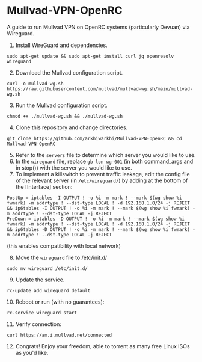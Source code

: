 # Mullvad-VPN-OpenRC
A guide to run Mullvad VPN on OpenRC systems (particularly Devuan) via Wireguard.

1. Install WireGuard and dependencies.
```
sudo apt-get update && sudo apt-get install curl jq openresolv wireguard
```
2. Download the Mullvad configuration script.
```
curl -o mullvad-wg.sh https://raw.githubusercontent.com/mullvad/mullvad-wg.sh/main/mullvad-wg.sh
```
3. Run the Mullvad configuration script.
```
chmod +x ./mullvad-wg.sh && ./mullvad-wg.sh
```
4. Clone this repository and change directories.
```
git clone https://github.com/arkhiwarkhi/Mullvad-VPN-OpenRC && cd Mullvad-VPN-OpenRC
```
5. Refer to the ```servers``` file to determine which server you would like to use.
6. In the ```wireguard``` file, replace ```gb-lon-wg-001``` (in both command_args and in stop()) with the server you would like to use.
7. To implement a killswitch to prevent traffic leakage, edit the config file of the relevant server (in ```/etc/wireguard/```) by adding at the bottom of the [Interface] section:
```
PostUp = iptables -I OUTPUT ! -o %i -m mark ! --mark $(wg show %i fwmark) -m addrtype ! --dst-type LOCAL ! -d 192.168.1.0/24 -j REJECT && ip6tables -I OUTPUT ! -o %i -m mark ! --mark $(wg show %i fwmark) -m addrtype ! --dst-type LOCAL -j REJECT
PreDown = iptables -D OUTPUT ! -o %i -m mark ! --mark $(wg show %i fwmark) -m addrtype ! --dst-type LOCAL ! -d 192.168.1.0/24 -j REJECT && ip6tables -D OUTPUT ! -o %i -m mark ! --mark $(wg show %i fwmark) -m addrtype ! --dst-type LOCAL -j REJECT
```
(this enables compatibility with local network)

8. Move the ```wireguard``` file to /etc/init.d/
```
sudo mv wireguard /etc/init.d/
```
9. Update the service.
```
rc-update add wireguard default
```
10. Reboot or run (with no guarantees):
```
rc-service wireguard start
```
11. Verify connection:
```
curl https://am.i.mullvad.net/connected
```
12. Congrats! Enjoy your freedom, able to torrent as many free Linux ISOs as you'd like.
